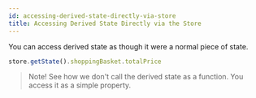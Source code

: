 ```yaml
---
id: accessing-derived-state-directly-via-store
title: Accessing Derived State Directly via the Store
---
```


You can access derived state as though it were a normal piece of state.

```javascript
store.getState().shoppingBasket.totalPrice
```

> Note! See how we don't call the derived state as a function. You access it as a simple property.
